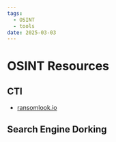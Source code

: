 ```yaml
---
tags:
  - OSINT
  - tools
date: 2025-03-03
---
```

# OSINT Resources


## CTI
- [ransomlook.io](https://www.ransomlook.io/)

## Search Engine Dorking
